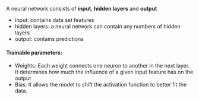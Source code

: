 A neural network consists of **input**, **hidden layers** and **output**
- input: contains data set features
- hidden layers: a neural network can contain any numbers of hidden layers
- output: contains predictions

#### Trainable parameters:
- Weights: Each weight connects one neuron to another in the next layer. It determines how much the influence of a given input feature has on the output
- Bias: It allows the model to shift the activation function to better fit the data.
